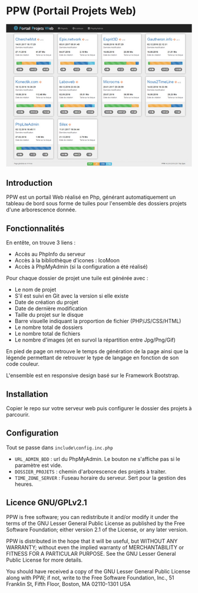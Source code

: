 PPW (Portail Projets Web)
=========================

![Logo PPW](image/PPW.jpg "Portail Projets Web")

Introduction
------------
PPW est un portail Web réalisé en Php, générant automatiquement un tableau de bord sous forme de tuiles pour l'ensemble des dossiers projets d'une arborescence donnée.

Fonctionnalités
---------------
En entête, on trouve 3 liens :
- Accès au PhpInfo du serveur
- Accès à la bibliothèque d'icones : IcoMoon
- Accès à PhpMyAdmin (si la configuration a été réalisé)

Pour chaque dossier de projet une tuile est générée avec :
- Le nom de projet
- S'il est suivi en Git avec la version si elle existe
- Date de création du projet
- Date de dernière modification
- Taille du projet sur le disque
- Barre visuelle indiquant la proportion de fichier (PHP/JS/CSS/HTML)
- Le nombre total de dossiers
- Le nombre total de fichiers
- Le nombre d'images (et en survol la répartition entre Jpg/Png/Gif)

En pied de page on retrouve le temps de génération de la page ainsi que la légende permettant de retrouver le type de langage en fonction de son code couleur.

L'ensemble est en responsive design basé sur le Framework Bootstrap.

Installation
------------
Copier le repo sur votre serveur web puis configurer le dossier des projets à parcourir.

Configuration
-------------
Tout se passe dans `include\config.inc.php`

- `URL_ADMIN_BDD` : url du PhpMyAdmin. Le bouton ne s'affiche pas si le paramètre est vide.
- `DOSSIER_PROJETS` : chemin d'arborescence des projets à traiter.
- `TIME_ZONE_SERVER` : Fuseau horaire du serveur. Sert pour la gestion des heures.


Licence GNU/GPLv2.1
--------------------
PPW is free software; you can redistribute it and/or
modify it under the terms of the GNU Lesser General Public
License as published by the Free Software Foundation; either
version 2.1 of the License, or any later version.

PPW is distributed in the hope that it will be useful,
but WITHOUT ANY WARRANTY; without even the implied warranty of
MERCHANTABILITY or FITNESS FOR A PARTICULAR PURPOSE.
See the GNU Lesser General Public License for more details.

You should have received a copy of the GNU Lesser General Public
License along with PPW; if not, write to the 
Free Software Foundation, Inc., 
51 Franklin St, Fifth Floor, Boston, MA 02110-1301 USA

